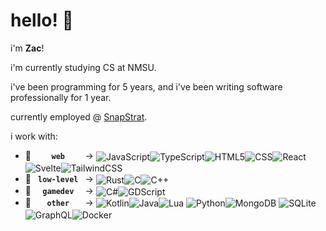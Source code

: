 # hello! 🌼
i'm **Zac**!

i'm currently studying CS at NMSU.

i've been programming for 5 years, and i've been writing software professionally for 1 year.  

currently employed @ [SnapStrat](https://www.snapstrat.com/).

i work with:
- 🍃 **`​​ ​ ​ ​ ​web ​ ​ ​ ​`** → ​ <img align="center" alt="JavaScript" src="https://img.shields.io/badge/JavaScript-F7DF1E?style=flat&logo=javascript&logoColor=gray" /> ​ <img align="center" alt="TypeScript" src="https://img.shields.io/badge/TypeScript-3178C6?style=flat&logo=typescript&logoColor=white" /> ​ <img align="center" alt="HTML5" src="https://img.shields.io/badge/HTML5-E34F26?style=flat&logo=html5&logoColor=white" /> ​ <img align="center" alt="CSS" src="https://img.shields.io/badge/CSS-663399?style=flat&logo=css&logoColor=white" /> ​ <img align="center" alt="React" src="https://img.shields.io/badge/React-61DAFB?style=flat&logo=react&logoColor=grey" /> ​ <img align="center" alt="Svelte" src="https://img.shields.io/badge/Svelte-FF3E00?style=flat&logo=svelte&logoColor=white" /> ​ <img align="center" alt="TailwindCSS" src="https://img.shields.io/badge/Tailwind-06B6D4?style=flat&logo=tailwindcss&logoColor=white" />
- 🌳 **`​ low-level​ `** → ​ <img align="center" alt="Rust" src="https://img.shields.io/badge/Rust-D34516?style=flat&logo=rust&logoColor=white" /> ​ <img align="center" alt="C" src="https://img.shields.io/badge/C-A8B9CC?style=flat&logo=c&logoColor=gray" /> ​ <img align="center" alt="C++" src="https://img.shields.io/badge/C++-00599C?style=flat&logo=cplusplus&logoColor=white" />
- 🌿 **`​ ​ gamedev ​ ​`** → ​ <img align="center" alt="C#" src="https://csharp-badge.zaczac245.workers.dev/" /> ​ <img align="center" alt="GDScript" src="https://img.shields.io/badge/GDScript-478CBF?style=flat&logo=godotengine&logoColor=white" />
- 🪷 **`​ ​ ​ ​other​ ​ ​ ​`** → ​ <img align="center" alt="Kotlin" src="https://img.shields.io/badge/Kotlin-7F52FF?style=flat&logo=kotlin&logoColor=white" /> ​ <img align="center" alt="Java" src="https://img.shields.io/badge/Java-007396?style=flat&logo=openjdk&logoColor=white" /> ​ <img align="center" alt="Lua" src="https://img.shields.io/badge/Lua-000080?style=flat&logo=lua&logoColor=white" /> <img align="center" alt="Python" src="https://img.shields.io/badge/Python-3776AB?style=flat&logo=python&logoColor=white" /> ​ <img align="center" alt="MongoDB" src="https://img.shields.io/badge/MongoDB-47A248?style=flat&logo=mongodb&logoColor=white" /> <img align="center" alt="SQLite" src="https://img.shields.io/badge/SQLite-003B57?style=flat&logo=sqlite&logoColor=white" /> ​ <img align="center" alt="GraphQL" src="https://img.shields.io/badge/GraphQL-E10098?style=flat&logo=graphql&logoColor=white" /> ​ <img align="center" alt="Docker" src="https://img.shields.io/badge/Docker-2496ED?style=flat&logo=docker&logoColor=white" />


